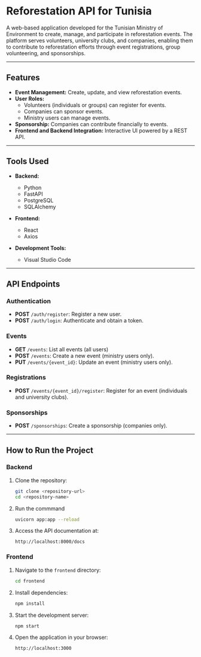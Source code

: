 # Reforestation API for Tunisia

A web-based application developed for the Tunisian Ministry of Environment to create, manage, and participate in reforestation events. The platform serves volunteers, university clubs, and companies, enabling them to contribute to reforestation efforts through event registrations, group volunteering, and sponsorships.

---

## Features

- **Event Management:** Create, update, and view reforestation events.
- **User Roles:** 
  - Volunteers (individuals or groups) can register for events.
  - Companies can sponsor events.
  - Ministry users can manage events.
- **Sponsorship:** Companies can contribute financially to events.
- **Frontend and Backend Integration:** Interactive UI powered by a REST API.

---

## Tools Used

- **Backend:**
  - Python
  - FastAPI
  - PostgreSQL
  - SQLAlchemy

- **Frontend:**
  - React
  - Axios

- **Development Tools:**
  - Visual Studio Code

---

## API Endpoints

### **Authentication**
- **POST** `/auth/register`: Register a new user.
- **POST** `/auth/login`: Authenticate and obtain a token.

### **Events**
- **GET** `/events`: List all events (all users)
- **POST** `/events`: Create a new event (ministry users only).
- **PUT** `/events/{event_id}`: Update an event (ministry users only).

### **Registrations**
- **POST** `/events/{event_id}/register`: Register for an event (individuals and university clubs).

### **Sponsorships**
- **POST** `/sponsorships`: Create a sponsorship (companies only).

---

## How to Run the Project

### **Backend**

1. Clone the repository:
   ```bash
   git clone <repository-url>
   cd <repository-name>
   ```

2. Run the commmand
   ```bash
   uvicorn app:app --reload   
   ```
3. Access the API documentation at:
   ```
   http://localhost:8000/docs
   ```

### **Frontend**

1. Navigate to the `frontend` directory:
   ```bash
   cd frontend
   ```

2. Install dependencies:
   ```bash
   npm install
   ```

3. Start the development server:
   ```bash
   npm start
   ```

4. Open the application in your browser:
   ```
   http://localhost:3000
   ```
